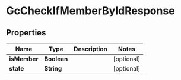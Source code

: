 

# GcCheckIfMemberByIdResponse


## Properties

Name | Type | Description | Notes
------------ | ------------- | ------------- | -------------
**isMember** | **Boolean** |  |  [optional]
**state** | **String** |  |  [optional]



